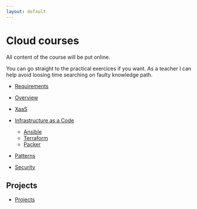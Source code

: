 ```yaml
---
layout: default
---
```


# Cloud courses

All content of the course will be put online.

You can go straight to the practical exercices if you want.
As a teacher I can help avoid loosing time searching on faulty knowledge path.

- [Requirements](requirements)

- [Overview](overview)
- [XaaS](xaas)

- [Infrastructure as a Code](iaac)
  - [Ansible](ansible)
  - [Terraform](terraform)
  - [Packer](packer)

- [Patterns](patterns)

- [Security](security)

## Projects

- [Projects](projects)
